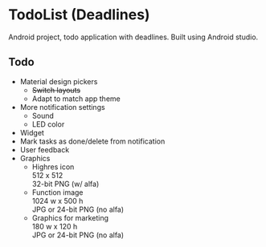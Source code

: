 # TodoList (Deadlines)
Android project, todo application with deadlines.
Built using Android studio.

## Todo
 * Material design pickers
   * ~~Switch layouts~~
   * Adapt to match app theme
 * More notification settings
   * Sound
   * LED color
 * Widget
 * Mark tasks as done/delete from notification
 * User feedback
 * Graphics
   * Highres icon  
     512 x 512  
     32-bit PNG (w/ alfa)
   * Function image  
     1024 w x 500 h  
     JPG or 24-bit PNG (no alfa)
   * Graphics for marketing  
     180 w x 120 h  
     JPG or 24-bit PNG (no alfa)
